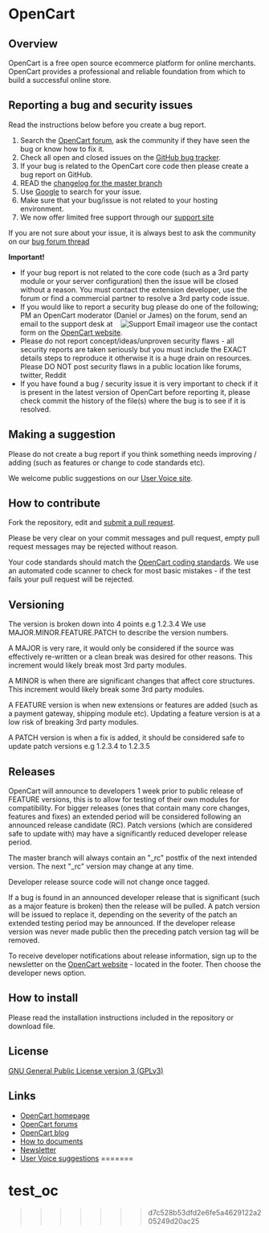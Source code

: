 # OpenCart

## Overview

OpenCart is a free open source ecommerce platform for online merchants. OpenCart provides a professional and reliable foundation from which to build a successful online store.

## Reporting a bug and security issues

Read the instructions below before you create a bug report.

 1. Search the [OpenCart forum](http://forum.opencart.com/viewforum.php?f=191), ask the community if they have seen the bug or know how to fix it.
 2. Check all open and closed issues on the [GitHub bug tracker](https://github.com/opencart/opencart/issues).
 3. If your bug is related to the OpenCart core code then please create a bug report on GitHub.
 4. READ the [changelog for the master branch](https://github.com/opencart/opencart/blob/master/changelog.md)
 5. Use [Google](http://www.google.com) to search for your issue.
 6. Make sure that your bug/issue is not related to your hosting environment.
 7. We now offer limited free support through our [support site](http://support.opencart.com/)

If you are not sure about your issue, it is always best to ask the community on our [bug forum thread](http://forum.opencart.com/viewforum.php?f=191)

**Important!**
- If your bug report is not related to the core code (such as a 3rd party module or your server configuration) then the issue will be closed without a reason. You must contact the extension developer, use the forum or find a commercial partner to resolve a 3rd party code issue.
- If you would like to report a security bug please do one of the following; PM an OpenCart moderator (Daniel or James) on the forum, send an email to the support desk at &nbsp;&nbsp;&nbsp;![Support Email image](http://img4me.com/ZHj.png "Type our email into your mail client")or use the contact form on the [OpenCart website](https://www.opencart.com/index.php?route=support/contact). 
- Please do not report concept/ideas/unproven security flaws - all security reports are taken seriously but you must include the EXACT details steps to reproduce it otherwise it is a huge drain on resources. Please DO NOT post security flaws in a public location like forums, twitter, Reddit
- If you have found a bug / security issue it is very important to check if it is present in the latest version of OpenCart before reporting it, please check commit the history of the file(s) where the bug is to see if it is resolved.

## Making a suggestion

Please do not create a bug report if you think something needs improving / adding (such as features or change to code standards etc).

We welcome public suggestions on our [User Voice site](http://opencart.uservoice.com).

## How to contribute

Fork the repository, edit and [submit a pull request](https://github.com/opencart/opencart/wiki/Creating-a-pull-request).

Please be very clear on your commit messages and pull request, empty pull request messages may be rejected without reason.

Your code standards should match the [OpenCart coding standards](https://github.com/opencart/opencart/wiki/Coding-standards). We use an automated code scanner to check for most basic mistakes - if the test fails your pull request will be rejected.

## Versioning

The version is broken down into 4 points e.g 1.2.3.4 We use MAJOR.MINOR.FEATURE.PATCH to describe the version numbers.

A MAJOR is very rare, it would only be considered if the source was effectively re-written or a clean break was desired for other reasons. This increment would likely break most 3rd party modules.

A MINOR is when there are significant changes that affect core structures. This increment would likely break some 3rd party modules.

A FEATURE version is when new extensions or features are added (such as a payment gateway, shipping module etc). Updating a feature version is at a low risk of breaking 3rd party modules.

A PATCH version is when a fix is added, it should be considered safe to update patch versions e.g 1.2.3.4 to 1.2.3.5

## Releases

OpenCart will announce to developers 1 week prior to public release of FEATURE versions, this is to allow for testing of their own modules for compatibility. For bigger releases (ones that contain many core changes, features and fixes) an extended period will be considered following an announced release candidate (RC). Patch versions (which are considered safe to update with) may have a significantly reduced developer release period.

The master branch will always contain an "_rc" postfix of the next intended version. The next "_rc" version may change at any time.

Developer release source code will not change once tagged.

If a bug is found in an announced developer release that is significant (such as a major feature is broken) then the release will be pulled. A patch version will be issued to replace it, depending on the severity of the patch an extended testing period may be announced. If the developer release version was never made public then the preceding patch version tag will be removed.

To receive developer notifications about release information, sign up to the newsletter on the [OpenCart website](http://www.opencart.com) - located in the footer. Then choose the developer news option.

## How to install

Please read the installation instructions included in the repository or download file.

## License

[GNU General Public License version 3 (GPLv3)](https://github.com/opencart/opencart/blob/master/license.txt)

## Links

- [OpenCart homepage](http://www.opencart.com/)
- [OpenCart forums](http://forum.opencart.com/)
- [OpenCart blog](http://www.opencart.com/index.php?route=feature/blog)
- [How to documents](http://docs.opencart.com/)
- [Newsletter](http://newsletter.opencart.com/h/r/B660EBBE4980C85C)
- [User Voice suggestions](http://opencart.uservoice.com)
=======
# test_oc
>>>>>>> d7c528b53dfd2e6fe5a4629122a205249d20ac25
